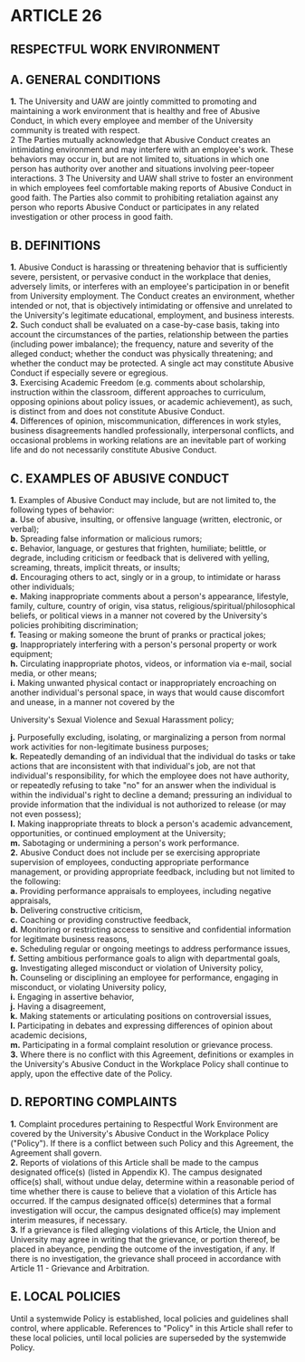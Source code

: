 # ARTICLE 26 

## RESPECTFUL WORK ENVIRONMENT

## A. GENERAL CONDITIONS

<div class="lvl2"><b>1.</b> The University and UAW are jointly committed to promoting and maintaining a work environment that is healthy and free of Abusive Conduct, in which every employee and member of the University community is treated with respect.</div>
2 The Parties mutually acknowledge that Abusive Conduct creates an intimidating environment and may interfere with an employee's work. These behaviors may occur in, but are not limited to, situations in which one person has authority over another and situations involving peer-topeer interactions.
3 The University and UAW shall strive to foster an environment in which employees feel comfortable making reports of Abusive Conduct in good faith. The Parties also commit to prohibiting retaliation against any person who reports Abusive Conduct or participates in any related investigation or other process in good faith.

## B. DEFINITIONS

<div class="lvl2"><b>1.</b> Abusive Conduct is harassing or threatening behavior that is sufficiently severe, persistent, or pervasive conduct in the workplace that denies, adversely limits, or interferes with an employee's participation in or benefit from University employment. The Conduct creates an environment, whether intended or not, that is objectively intimidating or offensive and unrelated to the University's legitimate educational, employment, and business interests.</div>
<div class="lvl2"><b>2.</b> Such conduct shall be evaluated on a case-by-case basis, taking into account the circumstances of the parties, relationship between the parties (including power imbalance); the frequency, nature and severity of the alleged conduct; whether the conduct was physically threatening; and whether the conduct may be protected. A single act may constitute Abusive Conduct if especially severe or egregious.</div>
<div class="lvl2"><b>3.</b> Exercising Academic Freedom (e.g. comments about scholarship, instruction within the classroom, different approaches to curriculum, opposing opinions about policy issues, or academic achievement), as such, is distinct from and does not constitute Abusive Conduct.</div>
<div class="lvl2"><b>4.</b> Differences of opinion, miscommunication, differences in work styles, business disagreements handled professionally, interpersonal conflicts, and occasional problems in working relations are an inevitable part of working life and do not necessarily constitute Abusive Conduct.</div>

## C. EXAMPLES OF ABUSIVE CONDUCT

<div class="lvl2"><b>1.</b> Examples of Abusive Conduct may include, but are not limited to, the following types of behavior:</div>
<div class="lvl3"><b>a.</b> 
 Use of abusive, insulting, or offensive language (written, electronic, or verbal);</div>
<div class="lvl3"><b>b.</b> 
 Spreading false information or malicious rumors;</div>
<div class="lvl3"><b>c.</b> 
 Behavior, language, or gestures that frighten, humiliate; belittle, or degrade, including criticism or feedback that is delivered with yelling, screaming, threats, implicit threats, or insults;</div>
<div class="lvl3"><b>d.</b> 
 Encouraging others to act, singly or in a group, to intimidate or harass other individuals;</div>
<div class="lvl3"><b>e.</b> 
 Making inappropriate comments about a person's appearance, lifestyle, family, culture, country of origin, visa status, religious/spiritual/philosophical beliefs, or political views in a manner not covered by the University's policies prohibiting discrimination;</div>
<div class="lvl3"><b>f.</b> 
 Teasing or making someone the brunt of pranks or practical jokes;</div>
<div class="lvl3"><b>g.</b> 
 Inappropriately interfering with a person's personal property or work equipment;</div>
<div class="lvl3"><b>h.</b> 
 Circulating inappropriate photos, videos, or information via e-mail, social media, or other means;</div>
<div class="lvl3"><b>i.</b> 
 Making unwanted physical contact or inappropriately encroaching on another individual's personal space, in ways that would cause discomfort and unease, in a manner not covered by the</div>

University's Sexual Violence and Sexual Harassment policy;
<div class="lvl3"><b>j.</b> 
 Purposefully excluding, isolating, or marginalizing a person from normal work activities for non-legitimate business purposes;</div>
<div class="lvl3"><b>k.</b> 
 Repeatedly demanding of an individual that the individual do tasks or take actions that are inconsistent with that individual's job, are not that individual's responsibility, for which the employee does not have authority, or repeatedly refusing to take "no" for an answer when the individual is within the individual's right to decline a demand; pressuring an individual to provide information that the individual is not authorized to release (or may not even possess);</div>
<div class="lvl1"><b>I.</b> Making inappropriate threats to block a person's academic advancement, opportunities, or continued employment at the University;</div>
<div class="lvl3"><b>m.</b> 
 Sabotaging or undermining a person's work performance.</div>
<div class="lvl2"><b>2.</b> Abusive Conduct does not include per se exercising appropriate supervision of employees, conducting appropriate performance management, or providing appropriate feedback, including but not limited to the following:</div>
<div class="lvl3"><b>a.</b> 
 Providing performance appraisals to employees, including negative appraisals,</div>
<div class="lvl3"><b>b.</b> 
 Delivering constructive criticism,</div>
<div class="lvl3"><b>c.</b> 
 Coaching or providing constructive feedback,</div>
<div class="lvl3"><b>d.</b> 
 Monitoring or restricting access to sensitive and confidential information for legitimate business reasons,</div>
<div class="lvl3"><b>e.</b> 
 Scheduling regular or ongoing meetings to address performance issues,</div>
<div class="lvl3"><b>f.</b> 
 Setting ambitious performance goals to align with departmental goals,</div>
<div class="lvl3"><b>g.</b> 
 Investigating alleged misconduct or violation of University policy,</div>
<div class="lvl3"><b>h.</b> 
 Counseling or disciplining an employee for performance, engaging in misconduct, or violating University policy,</div>
<div class="lvl3"><b>i.</b> 
 Engaging in assertive behavior,</div>
<div class="lvl3"><b>j.</b> 
 Having a disagreement,</div>
<div class="lvl3"><b>k.</b> 
 Making statements or articulating positions on controversial issues,</div>

<div class="lvl1"><b>I.</b> Participating in debates and expressing differences of opinion about academic decisions,</div>
<div class="lvl3"><b>m.</b> 
 Participating in a formal complaint resolution or grievance process.</div>
<div class="lvl2"><b>3.</b> Where there is no conflict with this Agreement, definitions or examples in the University's Abusive Conduct in the Workplace Policy shall continue to apply, upon the effective date of the Policy.</div>

## D. REPORTING COMPLAINTS

<div class="lvl2"><b>1.</b> Complaint procedures pertaining to Respectful Work Environment are covered by the University's Abusive Conduct in the Workplace Policy ("Policy"). If there is a conflict between such Policy and this Agreement, the Agreement shall govern.</div>
<div class="lvl2"><b>2.</b> Reports of violations of this Article shall be made to the campus designated office(s) (listed in Appendix K). The campus designated office(s) shall, without undue delay, determine within a reasonable period of time whether there is cause to believe that a violation of this Article has occurred. If the campus designated office(s) determines that a formal investigation will occur, the campus designated office(s) may implement interim measures, if necessary.</div>
<div class="lvl2"><b>3.</b> If a grievance is filed alleging violations of this Article, the Union and University may agree in writing that the grievance, or portion thereof, be placed in abeyance, pending the outcome of the investigation, if any. If there is no investigation, the grievance shall proceed in accordance with Article 11 - Grievance and Arbitration.</div>

## E. LOCAL POLICIES

Until a systemwide Policy is established, local policies and guidelines shall control, where applicable. References to "Policy" in this Article shall refer to these local policies, until local policies are superseded by the systemwide Policy.

